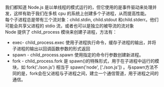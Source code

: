我们都知道 Node.js 是以单线程的模式运行的，但它使用的是事件驱动来处理并发，这样有助于我们在多核 cpu 的系统上创建多个子进程，从而提高性能。  
每个子进程总是带有三个流对象：child.stdin, child.stdout 和child.stderr。他们可能会共享父进程的 stdio 流，或者也可以是独立的被导流的流对象  
Node 提供了 child_process 模块来创建子进程，方法有：
* exec- child_process.exec 使用子进程执行命令，缓存子进程的输出，并将子进程的输出以回调函数参数的形式返回
* spawn - child_process.spawn 使用指定的命令行参数创建新进程。
* fork - child_process.fork 是 spawn()的特殊形式，用于在子进程中运行的模块，如 fork('./son.js') 相当于 spawn('node', ['./son.js']) 。与spawn方法不同的是，fork会在父进程与子进程之间，建立一个通信管道，用于进程之间的通信。
